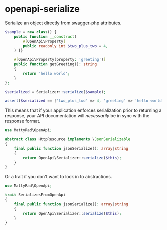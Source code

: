 # openapi-serialize

Serialize an object directly from [swagger-php](https://github.com/zircote/swagger-php) attributes.

```php
$sample = new class() {
    public function __construct(
        #[OpenApi\Property]
        public readonly int $two_plus_two = 4,
    ) {}

    #[OpenApi\Property(property: 'greeting')]
    public function getGreeting(): string
    {
        return 'hello world';
    }
};

$serialized = Serializer::serialize($sample);

assert($serialized == ['two_plus_two' => 4, 'greeting' => 'hello world']);
```

This means that if your application enforces serialization prior to returning a response, your API documentation will *necessarily* be in sync with the response format.

```php
use MattyRad\OpenApi;

abstract class HttpResource implements \JsonSerializable
{
    final public function jsonSerialize(): array|string
    {
        return OpenApi\Serializer::serialize($this);
    }
}
```

Or a trait if you don't want to lock in to abstractions.

```php
use MattyRad\OpenApi;

trait SerializesFromOpenApi
{
    final public function jsonSerialize(): array|string
    {
        return OpenApi\Serializer::serialize($this);
    }
}
```